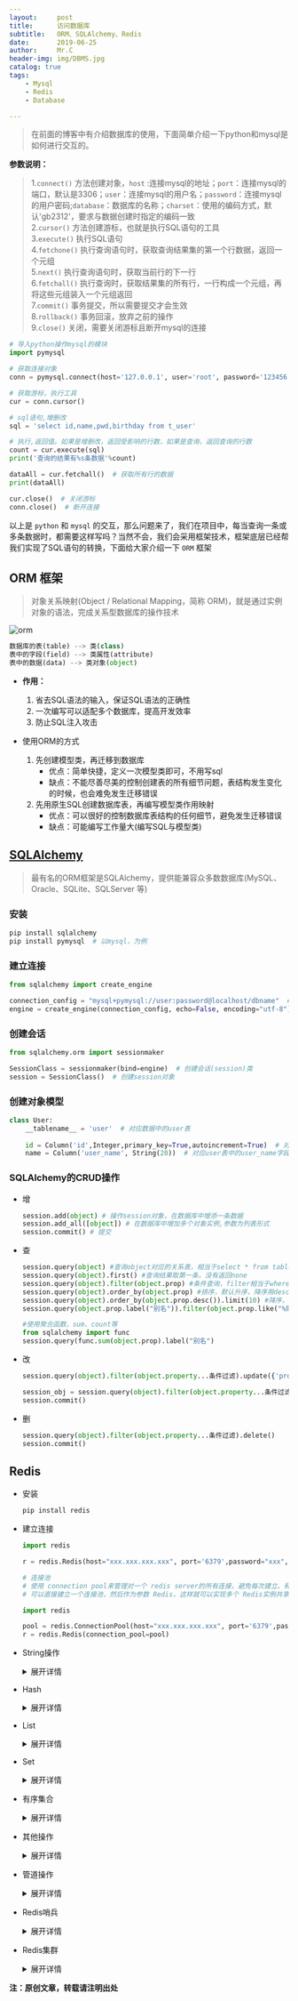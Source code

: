 ```yaml
---
layout:     post
title:      访问数据库
subtitle:   ORM、SQLAlchemy、Redis
date:       2019-06-25
author:     Mr.C
header-img: img/DBMS.jpg
catalog: true
tags:
    - Mysql
    - Redis
    - Database

---
```


> 在前面的博客中有介绍数据库的使用，下面简单介绍一下python和mysql是如何进行交互的。

**参数说明：**
> 1.`connect()` 方法创建对象，`host` :连接mysql的地址；`port`：连接mysql的端口，默认是3306；`user`：连接mysql的用户名；`password`：连接mysql的用户密码;`database`：数据库的名称；`charset`：使用的编码方式，默认'gb2312'，要求与数据创建时指定的编码一致 <br> 
2.`cursor()` 方法创建游标，也就是执行SQL语句的工具 <br> 
3.`execute()` 执行SQL语句 <br> 
4.`fetchone()` 执行查询语句时，获取查询结果集的第一个行数据，返回一个元组 <br> 
5.`next()` 执行查询语句时，获取当前行的下一行 <br> 6.`fetchall()` 执行查询时，获取结果集的所有行，一行构成一个元组，再将这些元组装入一个元组返回 <br> 
7.`commit()` 事务提交，所以需要提交才会生效 <br> 
8.`rollback()` 事务回滚，放弃之前的操作 <br> 
9.`close()` 关闭，需要关闭游标且断开mysql的连接

~~~python
# 导入python操作mysql的模块
import pymysql

# 获取连接对象
conn = pymysql.connect(host='127.0.0.1', user='root', password='123456', database='python01', port=3306, charset='utf8')

# 获取游标，执行工具
cur = conn.cursor()

# sql语句,增删改
sql = 'select id,name,pwd,birthday from t_user'

# 执行,返回值。如果是增删改，返回受影响的行数，如果是查询，返回查询的行数
count = cur.execute(sql)
print('查询的结果有%s条数据'%count)

dataAll = cur.fetchall()  # 获取所有行的数据
print(dataAll)

cur.close()  # 关闭游标
conn.close()  # 断开连接
~~~

以上是 `python` 和 `mysql` 的交互，那么问题来了，我们在项目中，每当查询一条或多条数据时，都需要这样写吗？当然不会，我们会采用框架技术，框架底层已经帮我们实现了SQL语句的转换，下面给大家介绍一下 `ORM` 框架

## ORM 框架

> 对象关系映射(Object / Relational Mapping，简称 ORM)，就是通过实例对象的语法，完成关系型数据库的操作技术

![orm](https://www.ctolib.com/img/orm.png)

~~~python
数据库的表(table) --> 类(class)
表中的字段(field) --> 类属性(attribute)
表中的数据(data) --> 类对象(object)
~~~

- **作用：**

    1. 省去SQL语法的输入，保证SQL语法的正确性
    2. 一次编写可以适配多个数据库，提高开发效率
    3. 防止SQL注入攻击
    
- 使用ORM的方式
    1. 先创建模型类，再迁移到数据库
        - 优点：简单快捷，定义一次模型类即可，不用写sql
        - 缺点：不能尽善尽美的控制创建表的所有细节问题，表结构发生变化的时候，也会难免发生迁移错误
    2. 先用原生SQL创建数据库表，再编写模型类作用映射
        - 优点：可以很好的控制数据库表结构的任何细节，避免发生迁移错误
        - 缺点：可能编写工作量大(编写SQL与模型类)

## [SQLAlchemy](https://www.sqlalchemy.org/)

> 最有名的ORM框架是SQLAlchemy，提供能兼容众多数数据库(MySQL、Oracle、SQLite、SQLServer 等)

### 安装

~~~python
pip install sqlalchemy
pip install pymysql  # 以mysql，为例
~~~

### 建立连接

~~~python
from sqlalchemy import create_engine

connection_config = "mysql+pymysql://user:password@localhost/dbname"  # 建立连接的配置
engine = create_engine(connection_config, echo=False, encoding="utf-8")  # echo参数：用来设置SQLAlchemy日志
~~~

### 创建会话

~~~python
from sqlalchemy.orm import sessionmaker

SessionClass = sessionmaker(bind=engine)  # 创建会话(session)类
session = SessionClass()  # 创建session对象
~~~

### 创建对象模型
~~~python
class User:
    __tablename__ = 'user'  # 对应数据中的user表
    
    id = Column('id',Integer,primary_key=True,autoincrement=True)  # 对应user表中的id字段，参数：整型(Integer)、主键(primary_key)、自增(autoincrement)
    name = Column('user_name', String(20))  # 对应user表中的user_name字段，参数：字符串类型(String)
~~~

### SQLAlchemy的CRUD操作

- 增

    ~~~python
    session.add(object) # 操作session对象，在数据库中增添一条数据
    session.add_all([object]) # 在数据库中增加多个对象实例,参数为列表形式
    session.commit() # 提交
    ~~~

- 查

    ~~~python
    session.query(object) #查询object对应的关系表，相当于select * from tables
    session.query(object).first() #查询结果取第一条，没有返回none
    session.query(object).filter(object.prop) #条件查询，filter相当于where
    session.query(object).order_by(object.prop) #排序，默认升序，降序用desc
    session.query(object).order_by(object.prop.desc()).limit(10) #降序，及限制10条
    session.query(object.prop.label("别名")).filter(object.prop.like("%同同mony")) #模糊查询及给字段取别名
    
    #使用聚合函数，sum、count等
    from sqlalchemy import func
    session.query(func.sum(object.prop).label("别名")
    ~~~
    
- 改

    ~~~python
    session.query(object).filter(object.property...条件过滤).update({'property': 'values')
    
    session_obj = session.query(object).filter(object.property...条件过滤).first()  # 参数说明：过滤(filter)、第一条数据(first)
    session.commit()
    ~~~

- 删

    ~~~python
    session.query(object).filter(object.property...条件过滤).delete() 
    session.commit()
    ~~~

## Redis

- 安装

    ~~~python
    pip install redis
    ~~~

- 建立连接

    ~~~python
    import redis
    
    r = redis.Redis(host="xxx.xxx.xxx.xxx", port='6379',password="xxx",db=1)
    
    # 连接池
    # 使用 connection pool来管理对一个 redis server的所有连接，避免每次建立、释放连接的开销。默认，每个Redis实例都会维护一个自己的连接池。
    # 可以直接建立一个连接池，然后作为参数 Redis，这样就可以实现多个 Redis实例共享一个连接池。
    
    import redis

    pool = redis.ConnectionPool(host="xxx.xxx.xxx.xxx", port='6379',password="xxx")
    r = redis.Redis(connection_pool=pool)
    ~~~
    
- String操作

    <details>
    <summary>展开详情</summary>
    <pre>#String操作，redis中的String在在内存中按照一个name对应一个value来存储。

    set(name, value, ex=None, px=None, nx=False, xx=False)
        # 在Redis中设置值，默认，不存在则创建，存在则修改
        # 参数：
           # ex，过期时间（秒）
           # px，过期时间（毫秒）
           # nx，如果设置为True，则只有name不存在时，当前set操作才执行
           # xx，如果设置为True，则只有name存在时，岗前set操作才执行
    
    setnx(name, value)
    
    setex(name, value, time)
        # time，过期时间（数字秒 或 timedelta对象）
    
    psetex(name, time_ms, value)
        # time_ms，过期时间（数字毫秒 或 timedelta对象）
    
    mset(*args, **kwargs)
        # mset(k1='v1', k2='v2')
        # 或
        # mget({'k1': 'v1', 'k2': 'v2'})
    
    get(name)
        # 在Redis中获取值，不存在为空
    
    mget(keys, *args)
        # mget('ylr', 'wupeiqi')
        # 或
        # r.mget(['ylr', 'wupeiqi'])
    
    getset(name, value)
        # 设置新值并获取原来的值
    
    getrange(key, start, end)
        # 获取子序列（根据字节获取，非字符）
        # key，Redis 的 name
        # start，起始位置（字节）
        # end，结束位置（字节）
        # ("key",0,1)   ->   ke
    
    setrange(name, offset, value)
        # 修改字符串内容，从指定字符串索引开始向后替换（新值太长时，则向后添加）
        # offset，字符串的索引，字节（一个汉字三个字节）,从哪里开始追加或替换字符串
        # value，要设置的值
        # ("key",0,"a")   key = value --->  key = aavlue
    
    setbit(name, offset, value)
        # 对name对应值的二进制表示的位进行操作
        # 参数：
            # name，redis的name
            # offset，位的索引（将值变换成二进制后再进行索引）
            # value，值只能是 1 或 0
        # 注：如果在Redis中有一个对应： n1 = "foo"，
                # 那么字符串foo的二进制表示为：01100110 01101111 01101111
                # 所以，如果执行 setbit('n1', 7, 1)，则就会将第7位设置为1，
                # 那么最终二进制则变成 01100111 01101111 01101111，即："goo"
    
    getbit(name, offset)
        # 获取name对应的值的二进制表示中的某位的值 （0或1）
    
    bitcount(key, start=None, end=None)
        # 获取name对应的值的二进制表示中 1 的个数
        # 非常高效的应用场景
            # bitcount统计一个字符二进制数1的个数
            # 使用 count 键名对应的value统计在线人数
            # 由于用户ID唯一，当一个用户登录时，setbit count (id) 1
            # 判断用户是否在线 getbit count id
    
    bitop(operation, dest, *keys)
        # 获取多个值，并将值做位运算，将最后的结果保存至新的name对应的值
        # 参数：
            # operation,AND（并） 、 OR（或） 、 NOT（非） 、 XOR（异或）
            # dest, 新的Redis的name
            # *keys,要查找的Redis的name
        # 如：
            bitop("AND", 'new_name', 'n1', 'n2', 'n3')
            # 获取Redis中n1,n2,n3对应的值，然后讲所有的值做位运算（求并集），然后将结果保存 new_name 对应的值中
    
    strlen(name)
        # 返回name对应值的字节长度（一个汉字3个字节）
    
    incr(self, name, amount=1)
        # 自增 name对应的值，当name不存在时，则创建name＝amount，否则，则自增。
        # 参数：
            # name,Redis的name
            # amount,自增数（必须是整数）
    
    decr(self, name, amount=1)
        # 自减 name对应的值，当name不存在时，则创建name＝amount，否则，则自减。
    
        # 参数：
            # name,Redis的name
            # amount,自减数（整数）
    
    incrbyfloat(self, name, amount=1.0)
        # 自增 name对应的值，当name不存在时，则创建name＝amount，否则，则自增。
        # count = null ---> incrbyfloat(self, "count", "0.8")  ----> count = 0.8
        # incrbyfloat(self, "count", "0.8") ----> count = 1.6
    
    append(key, value)
        # 在redis name对应的值后面追加内容
        # foo = aaa  --> append("foo","111")  --->  foo = aaa111</pre>
    </details>

- Hash

    <details>
    <summary>展开详情</summary>
    <pre>#一个name值对应多个键值对

    hset(name, key, value)
        # name对应的hash中设置一个键值对（不存在，则创建；否则，修改）
        # 参数：
            # name，redis的name
            # key，name对应的hash中的key
            # value，name对应的hash中的value
        # 注：
            # hsetnx(name, key, value),当name对应的hash中不存在当前key时则创建（相当于添加）
    
    hmset(name, mapping)
        # 在name对应的hash中批量设置键值对
        # 参数：
            # name，redis的name
            # mapping，字典，如：{'k1':'v1', 'k2': 'v2'}
        # 如：
            # r.hmset('xx', {'k1':'v1', 'k2': 'v2'})
    
    hget(name,key)
        # 在name对应的hash中获取根据key获取value
    
    hmget(name, keys, *args)
        # 在name对应的hash中获取多个key的值
        # 参数：
            # name，reids对应的name
            # keys，要获取key集合，如：['k1', 'k2', 'k3']
            # *args，要获取的key，如：k1,k2,k3
        # 如：
            # r.mget('xx', ['k1', 'k2'])
            # 或
            # print r.hmget('xx', 'k1', 'k2')
    
    hgetall(name)
        # 获取name对应hash的所有键值
    
    hlen(name)
        # 获取name对应的hash中键值对的个数
    
    hkeys(name)
        # 获取name对应的hash中所有的key的值
    
    hvals(name)
        # 获取name对应的hash中所有的value的值
    
    hexists(name, key)
        # 检查name对应的hash是否存在当前传入的key
    
    hdel(name,*keys)
        # 将name对应的hash中指定key的键值对删除
    
    hincrby(name, key, amount=1)
        # 自增name对应的hash中的指定key的值，不存在则创建key=amount
        # 参数：
            # name，redis中的name
            # key， hash对应的key
            # amount，自增数（整数）
    
    hincrbyfloat(name, key, amount=1.0)
        # 自增name对应的hash中的指定key的值，不存在则创建key=amount
        # 参数：
            # name，redis中的name
            # key， hash对应的key
            # amount，自增数（浮点数）
        # 自增name对应的hash中的指定key的值，不存在则创建key=amount
    
    hscan(name, cursor=0, match=None, count=None)
        # 增量式迭代获取，对于数据大的数据非常有用，hscan可以实现分片的获取数据，并非一次性将数据全部获取完，从而放置内存被撑爆
        # 参数：
            # name，redis的name
            # cursor，游标（基于游标分批取获取数据）
            # match，匹配指定key，默认None 表示所有的key
            # count，每次分片最少获取个数，默认None表示采用Redis的默认分片个数
        # 如：
            # 第一次：cursor1, data1 = r.hscan('xx', cursor=0, match=None, count=None)
            # 第二次：cursor2, data1 = r.hscan('xx', cursor=cursor1, match=None, count=None)
            # ...
            # 直到返回值cursor的值为0时，表示数据已经通过分片获取完毕
        #实例：
            # hscan(name,0,match="j*")
            # 匹配name对应hash表中key为j开头的
            
    hscan_iter(name, match=None, count=None)
        # 利用yield封装hscan创建生成器，实现分批去redis中获取数据
        # 参数：
            # match，匹配指定key，默认None 表示所有的key
            # count，每次分片最少获取个数，默认None表示采用Redis的默认分片个数
        # 如：
            # for item in r.hscan_iter('xx'):
            #     print item</pre>
    </details>




- List

    <details>
    <summary>展开详情</summary>
    <pre>#redis中的List在在内存中按照一个name对应一个List来存储

    lpush(name,values)
        # 在name对应的list中添加元素，每个新的元素都添加到列表的最左边
        # 如：
            # r.lpush('oo', 11,22,33)
            # 保存顺序为: 33,22,11
        # 扩展：
            # rpush(name, values) 表示从右向左操作
    
    lpushx(name,value)
        # 在name对应的list中添加元素，只有name已经存在时，值添加到列表的最左边
        # 更多：
            # rpushx(name, value) 表示从右向左操作
    
    llen(name)
        # name对应的list元素的个数
    
    linsert(name, where, refvalue, value))
        # 在name对应的列表的某一个值前或后插入一个新值
        # 参数：
            # name，redis的name
            # where，BEFORE或AFTER
            # refvalue，标杆值，即：在它前后插入数据
            # value，要插入的数据
    
    lset(name, index, value)
        # 对name对应的list中的某一个索引位置重新赋值
        # 参数：
            # name，redis的name
            # index，list的索引位置
            # value，要设置的值
    
    lrem(name, value, num)
        # 在name对应的list中删除指定的值
        # 参数：
            # name，redis的name
            # value，要删除的值
            # num，  num=0，删除列表中所有的指定值；
                # num=2,从前到后，删除2个；
                # num=-2,从后向前，删除2个
    
    lpop(name)
        # 在name对应的列表的左侧获取第一个元素并在列表中移除，返回值则是第一个元素
        # 更多：
            # rpop(name) 表示从右向左操作
    
    lindex(name, index)
        # 在name对应的列表中根据索引获取列表元素
    
    lrange(name, start, end)
        # 在name对应的列表分片获取数据
        # 参数：
            # name，redis的name
            # start，索引的起始位置
            # end，索引结束位置
    
    ltrim(name, start, end)
        # 在name对应的列表中移除没有在start-end索引之间的值
        # 参数：
            # name，redis的name
            # start，索引的起始位置
            # end，索引结束位置
    
    rpoplpush(src, dst)
        # 从一个列表取出最右边的元素，同时将其添加至另一个列表的最左边
        # 参数：
            # src，要取数据的列表的name
            # dst，要添加数据的列表的name
    
    blpop(keys, timeout)
        # 将多个列表排列，按照从左到右去pop对应列表的元素
        # 参数：
            # keys，redis的name的集合
            # timeout，超时时间，当元素所有列表的元素获取完之后，阻塞等待列表内有数据的时间（秒）, 0 表示永远阻塞
            # 只要在超时时间内，列表中又有数据了，可以马上弹出
        # 更多：
            # r.brpop(keys, timeout)，从右向左获取数据
    
    自定义增量迭代
        # 由于redis类库中没有提供对列表元素的增量迭代，如果想要循环name对应的列表的所有元素，那么就需要：
        # 1、获取name对应的所有列表
        # 2、循环列表
        # 但是，如果列表非常大，那么就有可能在第一步时就将程序的内容撑爆，所有有必要自定义一个增量迭代的功能：
    
        def list_iter(name):
            """
            自定义redis列表增量迭代
            :param name: redis中的name，即：迭代name对应的列表
            :return: yield 返回 列表元素
            """
            list_count = r.llen(name)
            for index in xrange(list_count):
                yield r.lindex(name, index) #执行到这里阻塞将值送给外面的for循环
        
        # 使用
        for item in list_iter('pp'):
            print item
    </pre>
    </details>

- Set
    
    <details>
    <summary>展开详情</summary>
    <pre>#Set集合就是不允许重复的列表

    sadd(name,values)
        # name对应的集合中添加元素
    
    smembers(name)
        # 获取name对应的集合的所有成员
    
    scard(name)
        # 获取name对应的集合中元素个数
    
    sdiff(keys, *args)
        # 在第一个name对应的集合中且不在其他name对应的集合的元素集合
        
    sdiffstore(dest, keys, *args)
        # 获取第一个name对应的集合中且不在其他name对应的集合，再将其新加入到dest对应的集合中
    
    sinter(keys, *args)
        # 获取多一个name对应集合的交集
    
    sinterstore(dest, keys, *args)
        # 获取多一个name对应集合的交集，再讲其加入到dest对应的集合中
    
    sismember(name, value)
        # 检查value是否是name对应的集合的成员
    
    smove(src, dst, value)
        # 将某个成员从一个集合中移动到另外一个集合
    
    spop(name)
        # 从集合的右侧（尾部）移除一个成员，并将其返回
    
    srandmember(name, numbers)
        # 从name对应的集合中随机获取 numbers 个元素
        
    srem(name, values)
        # 在name对应的集合中删除某些值
    
    sunion(keys, *args)
        # 获取多一个name对应的集合的并集
    
    sunionstore(dest,keys, *args)
        # 获取多一个name对应的集合的并集，并将结果保存到dest对应的集合中
    
    sscan(name, cursor=0, match=None, count=None)
        # 同字符串的操作，用于增量迭代分批获取元素，避免内存消耗太大
    
    sscan_iter(name, match=None, count=None)
        # 同字符串的操作，用于增量迭代分批获取元素，避免内存消耗太大</pre>
    </details>
    
- 有序集合

    <details>
    <summary>展开详情</summary>
    <pre>
    #在集合的基础上，为每元素排序；元素的排序需要根据另外一个值来进行比较，所以，对于有序集合，每一个元素有两个值，即：值和分数，分数专门用来做排序

    zadd(name, *args, **kwargs)
        # 在name对应的有序集合中添加元素
        # 如：
            # zadd('zz', 'n1', 1, 'n2', 2)
            # 或
            # zadd('zz', n1=11, n2=22)
    
    zcard(name)
        # 获取name对应的有序集合元素的数量
    
    zcount(name, min, max)
        # 获取name对应的有序集合中分数 在 [min,max] 之间的个数
    
    zincrby(name, value, amount)
        # 自增name对应的有序集合的 name 对应的分数
    
    r.zrange( name, start, end, desc=False, withscores=False, score_cast_func=float)
        # 按照索引范围获取name对应的有序集合的元素
        # 参数：
            # name，redis的name
            # start，有序集合索引起始位置（非分数）
            # end，有序集合索引结束位置（非分数）
            # desc，排序规则，默认按照分数从小到大排序
            # withscores，是否获取元素的分数，默认只获取元素的值
            # score_cast_func，对分数进行数据转换的函数
        # 更多：
            # 从大到小排序
            # zrevrange(name, start, end, withscores=False, score_cast_func=float)
        
            # 按照分数范围获取name对应的有序集合的元素
            # zrangebyscore(name, min, max, start=None, num=None, withscores=False, score_cast_func=float)
            # 从大到小排序
            # zrevrangebyscore(name, max, min, start=None, num=None, withscores=False, score_cast_func=float)
    
    zrank(name, value)
        # 获取某个值在 name对应的有序集合中的排行（从 0 开始）
        # 更多：
            # zrevrank(name, value)，从大到小排序
    
    zrangebylex(name, min, max, start=None, num=None)
        # 当有序集合的所有成员都具有相同的分值时，有序集合的元素会根据成员的 值 （lexicographical ordering）来进行排序，而这个命令则可以返回给定的有序集合键 key 中， 元素的值介于 min 和 max 之间的成员
        # 对集合中的每个成员进行逐个字节的对比（byte-by-byte compare）， 并按照从低到高的顺序， 返回排序后的集合成员。 如果两个字符串有一部分内容是相同的话， 那么命令会认为较长的字符串比较短的字符串要大
        # 参数：
            # name，redis的name
            # min，左区间（值）。 + 表示正无限； - 表示负无限； ( 表示开区间； [ 则表示闭区间
            # min，右区间（值）
            # start，对结果进行分片处理，索引位置
            # num，对结果进行分片处理，索引后面的num个元素
        # 如：
            # ZADD myzset 0 aa 0 ba 0 ca 0 da 0 ea 0 fa 0 ga
            # r.zrangebylex('myzset', "-", "[ca") 结果为：['aa', 'ba', 'ca']
        # 更多：
            # 从大到小排序
            # zrevrangebylex(name, max, min, start=None, num=None)
    
    zrem(name, values)
        # 删除name对应的有序集合中值是values的成员
        # 如：zrem('zz', ['s1', 's2'])
    
    zremrangebyrank(name, min, max)
        # 根据排行范围删除
    
    zremrangebyscore(name, min, max)
        # 根据分数范围删除
    
    zremrangebylex(name, min, max)
        # 根据值返回删除
    
    zscore(name, value)
        # 获取name对应有序集合中 value 对应的分数
    
    zinterstore(dest, keys, aggregate=None)
        # 获取两个有序集合的交集，如果遇到相同值不同分数，则按照aggregate进行操作
        # aggregate的值为:  SUM  MIN  MAX  
    
    zunionstore(dest, keys, aggregate=None)
        # 获取两个有序集合的并集，如果遇到相同值不同分数，则按照aggregate进行操作
        # aggregate的值为:  SUM  MIN  MAX
    
    zscan(name, cursor=0, match=None, count=None, score_cast_func=float)
        # 同字符串相似，相较于字符串新增score_cast_func，用来对分数进行操作
    
    zscan_iter(name, match=None, count=None,score_cast_func=float)
        # 同字符串相似，相较于字符串新增score_cast_func，用来对分数进行操作</pre>
    </details>
    
- 其他操作

    <details>
    <summary>展开详情</summary>
    <pre>delete(*names)
    # 根据删除redis中的任意数据类型

    exists(name)
        # 检测redis的name是否存在
    
    keys(pattern='*')
        # 根据模型获取redis的name
        # 更多：
            # KEYS * 匹配数据库中所有 key 。
            # KEYS h?llo 匹配 hello ， hallo 和 hxllo 等。
            # KEYS h*llo 匹配 hllo 和 heeeeello 等。
            # KEYS h[ae]llo 匹配 hello 和 hallo ，但不匹配 hillo
    
    expire(name ,time)
        # 为某个redis的某个name设置超时时间
    
    rename(src, dst)
        # 对redis的name重命名为
    
    move(name, db))
        # 将redis的某个值移动到指定的db下
    
    randomkey()
        # 随机获取一个redis的name（不删除）
    
    type(name)
        # 获取name对应值的类型
    
    scan(cursor=0, match=None, count=None)
        # 同字符串操作，用于增量迭代获取key
    
    scan_iter(match=None, count=None)
        # 同字符串操作，用于增量迭代获取key</pre>
    </details>
    
- 管道操作

    <details>
    <summary>展开详情</summary>
    <pre>#redis-py默认在执行每次请求都会创建（连接池申请连接）和断开（归还连接池）一次连接操作，如果想要在一次请求中指定多个命令，则可以使用pipline实现一次请求指定多个命令，并且默认情况下一次pipline 是原子性操作

    import redis
    
    pool = redis.ConnectionPool(host='10.211.55.4', port=6379)
    
    r = redis.Redis(connection_pool=pool)
    
    # pipe = r.pipeline(transaction=False)
    pipe = r.pipeline(transaction=True)
    
    pipe.set('name', 'cq')
    pipe.set('role', 'good')
    
    pipe.execute()</pre>
    </details>
    
- Redis哨兵

    <details>
    <summary>展开详情</summary>
    <pre>from redis.sentinel import Sentinel
    </pre>
    </details>

- Redis集群

    <details>
    <summary>展开详情</summary>
    <pre>from rediscluster import StrictRedisCluster
    </pre>
    </details>




**注：原创文章，转载请注明出处**

